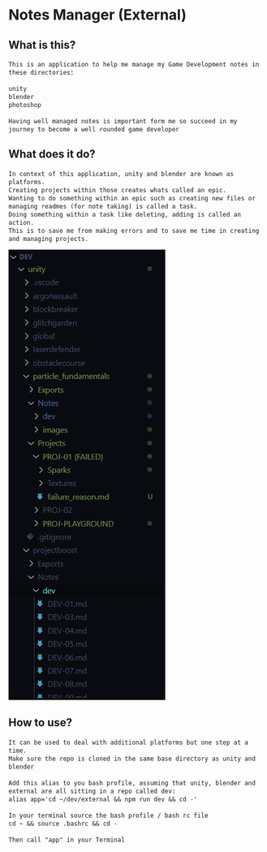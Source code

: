 # Notes Manager (External)

## What is this?

    This is an application to help me manage my Game Development notes in these directories:

    unity
    blender
    photoshop

    Having well managed notes is important form me so succeed in my journey to become a well rounded game developer

## What does it do?

    In context of this application, unity and blender are known as platforms. 
    Creating projects within those creates whats called an epic.
    Wanting to do something within an epic such as creating new files or managing readmes (for note taking) is called a task. 
    Doing something within a task like deleting, adding is called an action. 
    This is to save me from making errors and to save me time in creating and managing projects.

![](E-1.png)

## How to use?

    It can be used to deal with additional platforms but one step at a time.
    Make sure the repo is cloned in the same base directory as unity and blender

    Add this alias to you bash profile, assuming that unity, blender and external are all sitting in a repo called dev:
    alias app='cd ~/dev/external && npm run dev && cd -'
    
    In your terminal source the bash profile / bash rc file
    cd ~ && source .bashrc && cd -

    Then call "app" in your Terminal